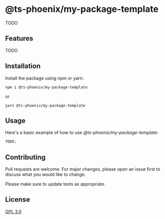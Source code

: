 # @ts-phoenix/my-package-template

TODO

## Features

TODO

## Installation

Install the package using npm or yarn:

```
npm i @ts-phoenix/my-package-template
```

or

```
yarn @ts-phoenix/my-package-template
```

## Usage

Here's a basic example of how to use _@ts-phoenix/my-package-template_:

```ts
TODO;
```

## Contributing

Pull requests are welcome. For major changes, please open an issue first
to discuss what you would like to change.

Please make sure to update tests as appropriate.

## License

[GPL 3.0](https://choosealicense.com/licenses/gpl-3.0/)
